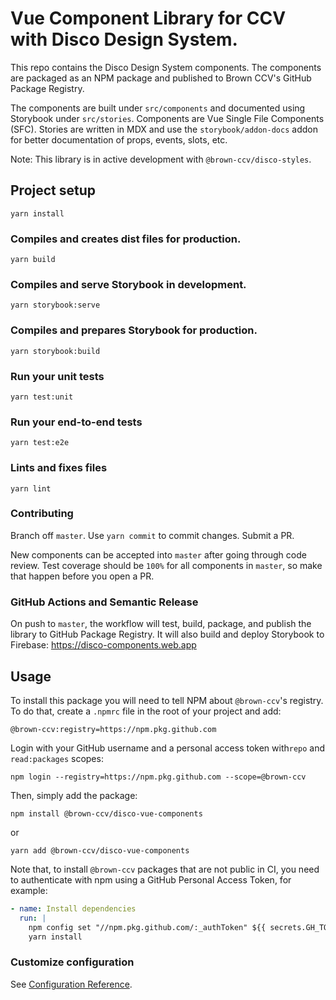 # Vue Component Library for CCV with Disco Design System.

This repo contains the Disco Design System components. The components are packaged as an NPM package and published to Brown CCV's GitHub Package Registry.

The components are built under `src/components` and documented using Storybook under `src/stories`. 
Components are Vue Single File Components (SFC). Stories are written in MDX and use the `storybook/addon-docs` addon for better documentation of props, events, slots, etc.

Note: This library is in active development with `@brown-ccv/disco-styles`.

## Project setup

```
yarn install
```

### Compiles and creates dist files for production.
```
yarn build
```

### Compiles and serve Storybook in development.
```
yarn storybook:serve
```

### Compiles and prepares Storybook for production.
```
yarn storybook:build
```

### Run your unit tests
```
yarn test:unit
```

### Run your end-to-end tests
```
yarn test:e2e
```

### Lints and fixes files
```
yarn lint
```

### Contributing

Branch off `master`. Use `yarn commit` to commit changes. Submit a PR.

New components can be accepted into `master` after going through code review. Test coverage should be `100%` for all components in `master`, so make that happen before you open a PR. 

### GitHub Actions and Semantic Release

On push to `master`, the workflow will test, build, package, and publish the library to GitHub Package Registry. It will also build and deploy Storybook to Firebase: https://disco-components.web.app

## Usage

To install this package you will need to tell NPM about `@brown-ccv`'s registry. 
To do that, create a `.npmrc` file in the root of your project and add:

```
@brown-ccv:registry=https://npm.pkg.github.com
```

Login with your GitHub username and a personal access token with`repo` and `read:packages` scopes:

```
npm login --registry=https://npm.pkg.github.com --scope=@brown-ccv
```

Then, simply add the package:
```
npm install @brown-ccv/disco-vue-components
```
or
```
yarn add @brown-ccv/disco-vue-components
```

Note that, to install `@brown-ccv` packages that are not public in CI, you need to authenticate with npm using a GitHub Personal Access Token, for example:

```yaml
- name: Install dependencies
  run: |
    npm config set "//npm.pkg.github.com/:_authToken" ${{ secrets.GH_TOKEN }}
    yarn install
```

### Customize configuration
See [Configuration Reference](https://cli.vuejs.org/config/).
